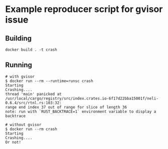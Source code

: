 # Example reproducer script for gvisor issue

## Building

    docker build . -t crash

## Running

    # with gvisor
    $ docker run --rm --runtime=runsc crash
    Starting
    Crashing....
    thread 'main' panicked at /usr/local/cargo/registry/src/index.crates.io-6f17d22bba15001f/neli-0.6.4/src/rtnl.rs:103:32:
    range end index 37 out of range for slice of length 36
    note: run with `RUST_BACKTRACE=1` environment variable to display a backtrace

    # without gvisor
    $ docker run --rm crash
    Starting
    Crashing....
    Or not!
